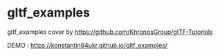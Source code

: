 # gltf_examples
gltf_examples cover by https://github.com/KhronosGroup/glTF-Tutorials

DEMO : https://konstantin84ukr.github.io/gltf_examples/
